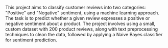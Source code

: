 This project aims to classify customer reviews into two categories: "Positive" and "Negative" sentiment, using a machine learning approach. The task is to predict whether a given review expresses a positive or negative sentiment about a product. The project involves using a small, custom dataset with 200 product reviews, along with text preprocessing techniques to clean the data, followed by applying a Naive Bayes classifier for sentiment prediction.
